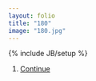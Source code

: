 ```yaml
---
layout: folio
title: "180"
image: "180.jpg"
---
```

{% include JB/setup %}

<div class="copy">
</div>

<div class="choice">
	<ol>
		<li><a href="181.html">
			Continue
</a></li>
	</ol>
</div>